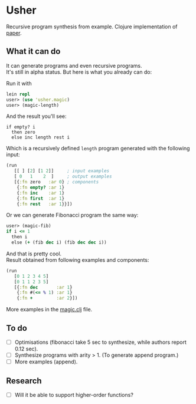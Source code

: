 Usher
=====
Recursive program synthesis from example. Clojure implementation of [paper](http://research.microsoft.com/en-us/um/people/sumitg/pubs/cav13.pdf).

What it can do
--------------
It can generate programs and even recursive programs.  
It's still in alpha status. But here is what you already can do:

Run it with
```clojure
lein repl
user> (use 'usher.magic)
user> (magic-length)
```
And the result you'll see:
```
if empty? i 
  then zero 
  else inc length rest i 
```
Which is a recursively defined `length` program generated with the following input:
```clojure
(run
   [[ ] [2] [1 2]]     ; input examples
   [ 0   1    2  ]     ; output examples
   [{:fn zero   :ar 0} ; components
    {:fn empty? :ar 1}
    {:fn inc    :ar 1}
    {:fn first  :ar 1}
    {:fn rest   :ar 1}}])
```
Or we can generate Fibonacci program the same way:
```clojure
user> (magic-fib)
if i <= 1
  then i
  else (+ (fib dec i) (fib dec dec i))
```
And that is pretty cool.  
Result obtained from following examples and components:
```clojure
(run
   [0 1 2 3 4 5]
   [0 1 1 2 3 5]
   [{:fn dec       :ar 1}
    {:fn #(<= % 1) :ar 1}
    {:fn +         :ar 2}])
```

More examples in the [magic.clj](https://github.com/Oregu/usher/blob/master/src/usher/magic.clj) file.

To do
-----
- [ ] Optimisations (fibonacci take 5 sec to synthesize, while authors report 0.12 sec).
- [ ] Synthesize programs with arity > 1. (To generate append program.)
- [ ] More examples (append).

Research
--------
- [ ] Will it be able to support higher-order functions?

